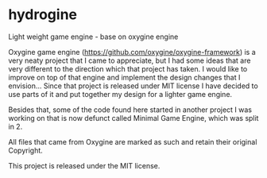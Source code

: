 # hydrogine

Light weight game engine - base on oxygine engine

Oxygine game engine (https://github.com/oxygine/oxygine-framework) is a very neaty project that I came to appreciate, but I had some ideas that are very different to the direction which that project has taken. I would like to improve on top of that engine and implement the design changes that I envision... Since that project is released under MIT license I have decided to use parts of it and put together my design for a lighter game engine.

Besides that, some of the code found here started in another project I was working on that is now defunct called Minimal Game Engine, which was split in 2.

All files that came from Oxygine are marked as such and retain their original Copyright.

This project is released under the MIT license.
